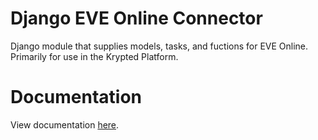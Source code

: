 # Django EVE Online Connector
Django module that supplies models, tasks, and fuctions for EVE Online. Primarily for use in the Krypted Platform. 

# Documentation
View documentation [here](https://kryptedgaming.github.io/django-eveonline-connector/).